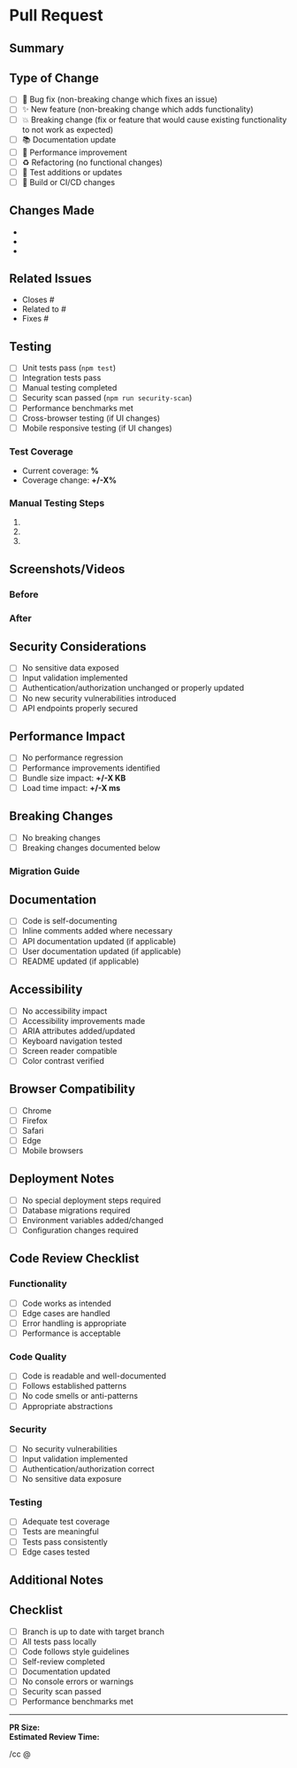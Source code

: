 # Pull Request

## Summary
<!-- Brief description of changes and motivation -->

## Type of Change
<!-- Mark the type of change with an "x" -->
- [ ] 🐛 Bug fix (non-breaking change which fixes an issue)
- [ ] ✨ New feature (non-breaking change which adds functionality)
- [ ] 💥 Breaking change (fix or feature that would cause existing functionality to not work as expected)
- [ ] 📚 Documentation update
- [ ] 🚀 Performance improvement
- [ ] ♻️ Refactoring (no functional changes)
- [ ] 🧪 Test additions or updates
- [ ] 🔧 Build or CI/CD changes

## Changes Made
<!-- List the specific changes made -->
- 
- 
- 

## Related Issues
<!-- Link to related issues -->
- Closes #
- Related to #
- Fixes #

## Testing
<!-- Mark completed testing with an "x" -->
- [ ] Unit tests pass (`npm test`)
- [ ] Integration tests pass
- [ ] Manual testing completed
- [ ] Security scan passed (`npm run security-scan`)
- [ ] Performance benchmarks met
- [ ] Cross-browser testing (if UI changes)
- [ ] Mobile responsive testing (if UI changes)

### Test Coverage
<!-- Include test coverage information -->
- Current coverage: **%**
- Coverage change: **+/-X%**

### Manual Testing Steps
<!-- Describe how to manually test these changes -->
1. 
2. 
3. 

## Screenshots/Videos
<!-- If applicable, add screenshots or videos to demonstrate the changes -->

### Before
<!-- Screenshots/description of current state -->

### After
<!-- Screenshots/description of new state -->

## Security Considerations
<!-- Describe any security implications of these changes -->
- [ ] No sensitive data exposed
- [ ] Input validation implemented
- [ ] Authentication/authorization unchanged or properly updated
- [ ] No new security vulnerabilities introduced
- [ ] API endpoints properly secured

## Performance Impact
<!-- Describe any performance implications -->
- [ ] No performance regression
- [ ] Performance improvements identified
- [ ] Bundle size impact: **+/-X KB**
- [ ] Load time impact: **+/-X ms**

## Breaking Changes
<!-- If this introduces breaking changes, describe them -->
- [ ] No breaking changes
- [ ] Breaking changes documented below

### Migration Guide
<!-- If breaking changes, provide migration steps -->

## Documentation
<!-- Mark completed documentation with an "x" -->
- [ ] Code is self-documenting
- [ ] Inline comments added where necessary
- [ ] API documentation updated (if applicable)
- [ ] User documentation updated (if applicable)
- [ ] README updated (if applicable)

## Accessibility
<!-- Mark accessibility considerations with an "x" -->
- [ ] No accessibility impact
- [ ] Accessibility improvements made
- [ ] ARIA attributes added/updated
- [ ] Keyboard navigation tested
- [ ] Screen reader compatible
- [ ] Color contrast verified

## Browser Compatibility
<!-- Mark tested browsers with an "x" -->
- [ ] Chrome
- [ ] Firefox
- [ ] Safari
- [ ] Edge
- [ ] Mobile browsers

## Deployment Notes
<!-- Any special deployment considerations -->
- [ ] No special deployment steps required
- [ ] Database migrations required
- [ ] Environment variables added/changed
- [ ] Configuration changes required

## Code Review Checklist
<!-- For reviewers -->
### Functionality
- [ ] Code works as intended
- [ ] Edge cases are handled
- [ ] Error handling is appropriate
- [ ] Performance is acceptable

### Code Quality
- [ ] Code is readable and well-documented
- [ ] Follows established patterns
- [ ] No code smells or anti-patterns
- [ ] Appropriate abstractions

### Security
- [ ] No security vulnerabilities
- [ ] Input validation implemented
- [ ] Authentication/authorization correct
- [ ] No sensitive data exposure

### Testing
- [ ] Adequate test coverage
- [ ] Tests are meaningful
- [ ] Tests pass consistently
- [ ] Edge cases tested

## Additional Notes
<!-- Any additional information for reviewers -->

## Checklist
<!-- Final checklist before submitting PR -->
- [ ] Branch is up to date with target branch
- [ ] All tests pass locally
- [ ] Code follows style guidelines
- [ ] Self-review completed
- [ ] Documentation updated
- [ ] No console errors or warnings
- [ ] Security scan passed
- [ ] Performance benchmarks met

---

<!-- 
PR Size Guidelines:
- XS: < 50 lines (preferred)
- S: 50-200 lines (good)
- M: 200-500 lines (consider splitting)
- L: 500-1000 lines (should be split)
- XL: > 1000 lines (must be split)
-->

**PR Size:** <!-- XS/S/M/L/XL -->  
**Estimated Review Time:** <!-- < 30min / 30-60min / 1-2h / 2-4h / > 4h -->

/cc @<!-- tag relevant reviewers -->